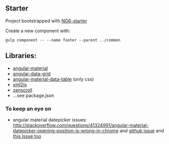 ## Starter

Project bootstrapped with [NG6-starter](https://github.com/AngularClass/NG6-starter)

Create a new component with:
```
gulp component -- --name footer --parent ../common
```

## Libraries:

- [angular-material](https://github.com/angular/material)
- [angular-data-grid](https://github.com/angular-data-grid/angular-data-grid.github.io)
- [angular-material-data-table](https://github.com/daniel-nagy/md-data-table) (only css)
- [xml2js](https://www.npmjs.com/package/xml2js)
- [zenscroll](https://github.com/zengabor/zenscroll)
- ...see package.json


### To keep an eye on

- angular material datepicker issues: http://stackoverflow.com/questions/41324991/angular-material-datepicker-opening-position-is-wrong-in-chrome and [github issue](https://github.com/angular/material/issues/10144) and [this issue too](https://github.com/angular/material/issues/10209)
